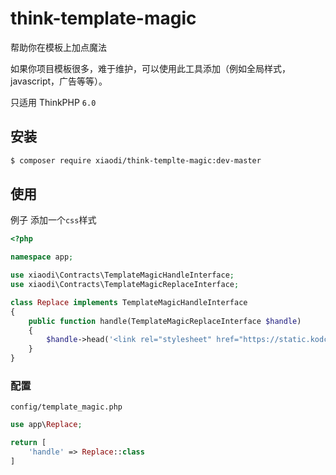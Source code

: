 # think-template-magic
帮助你在模板上加点魔法

如果你项目模板很多，难于维护，可以使用此工具添加（例如全局样式，javascript，广告等等）。

只适用 ThinkPHP `6.0`

## 安装
```sh
$ composer require xiaodi/think-templte-magic:dev-master
```

## 使用
例子 添加一个`css`样式
```php
<?php

namespace app;

use xiaodi\Contracts\TemplateMagicHandleInterface;
use xiaodi\Contracts\TemplateMagicReplaceInterface;

class Replace implements TemplateMagicHandleInterface
{
    public function handle(TemplateMagicReplaceInterface $handle)
    {
        $handle->head('<link rel="stylesheet" href="https://static.kodcloud.com/index/js/lib/bootstrap-3.3.7/css/bootstrap.min.css">');
    }
}

```

### 配置
`config/template_magic.php`
```php
use app\Replace;

return [
    'handle' => Replace::class
]
```